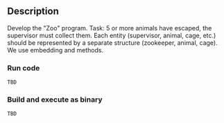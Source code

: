 ## Description
Develop the "Zoo" program. 
Task: 5 or more animals have escaped, the supervisor must collect them. Each entity (supervisor, animal, cage, etc.) should be represented by a separate structure (zookeeper, animal, cage). We use embedding and methods.

### Run code
```console
TBD
```

### Build and execute as binary
```console
TBD
```
